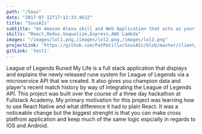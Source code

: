 ```yaml
---
path: "/Sous"
date: "2017-07-12T17:12:33.962Z"
title: "SousAIs"
subtitle: "An Amazon Alexa skill and Web Application that acts as your personal Sous Chef in the kitchen"
skills: "React,Redux,Sequelize,Express,AWS Lambda"
images: "/images/lol1.png,/images/lol2.png,/images/lol3.png"
projectLink: 'https://github.com/PatPetillo/SousAIs/blob/master/client/components/Carousel.jsx'
gitLink: 'test1'
---
```


League of Legends Runed My Life is a full stack application that displays and explains the newly released rune system for League of Legends via a microservice API that we created. It also gives you champion data and player's recent match history by way of integrating the League of Legends API. This project was built over the course of a three day hackathon at Fullstack Academy. My primary motivation for this project was learning how to use React Native and what difference it had to plain React. It was a noticeable change but the biggest strenght is that you can make cross platfrom application and keep much of the same logic espcially in regards to IOS and Android. 
